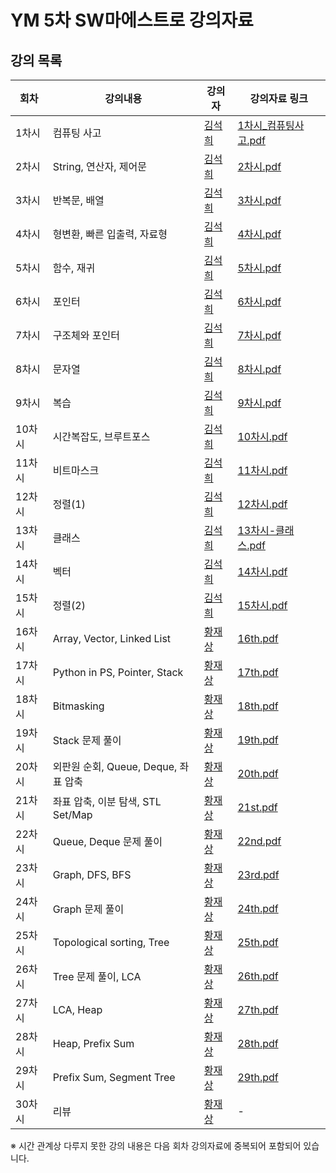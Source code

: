 # YM 5차 SW마에스트로 강의자료

## 강의 목록

| 회차 | 강의내용 | 강의자 | 강의자료 링크 |
|------|----------|--------|---------------|
| 1차시 | 컴퓨팅 사고 | [김석희](https://github.com/pogery-foggy) | [1차시_컴퓨팅사고.pdf](./1st/1차시_컴퓨팅사고.pdf) |
| 2차시 | String, 연산자, 제어문 | [김석희](https://github.com/pogery-foggy) | [2차시.pdf](./2nd/2차시.pdf) |
| 3차시 | 반복문, 배열 | [김석희](https://github.com/pogery-foggy) | [3차시.pdf](./3rd/3차시.pdf) |
| 4차시 | 형변환, 빠른 입출력, 자료형 | [김석희](https://github.com/pogery-foggy) | [4차시.pdf](./4th/4차시.pdf) |
| 5차시 | 함수, 재귀 | [김석희](https://github.com/pogery-foggy) | [5차시.pdf](./5th/5차시.pdf) |
| 6차시 | 포인터 | [김석희](https://github.com/pogery-foggy) | [6차시.pdf](./6th/6차시.pdf) |
| 7차시 | 구조체와 포인터 | [김석희](https://github.com/pogery-foggy) | [7차시.pdf](./7th/7차시.pdf) |
| 8차시 | 문자열 | [김석희](https://github.com/pogery-foggy) | [8차시.pdf](./8th/8차시.pdf) |
| 9차시 | 복습 | [김석희](https://github.com/pogery-foggy) | [9차시.pdf](./9th/9차시.pdf) |
| 10차시 | 시간복잡도, 브루트포스 | [김석희](https://github.com/pogery-foggy) | [10차시.pdf](./10th/10차시.pdf) |
| 11차시 | 비트마스크 | [김석희](https://github.com/pogery-foggy) | [11차시.pdf](./11th/11차시.pdf) |
| 12차시 | 정렬(1) | [김석희](https://github.com/pogery-foggy) | [12차시.pdf](./12th/12차시.pdf) |
| 13차시 | 클래스 | [김석희](https://github.com/pogery-foggy) | [13차시-클래스.pdf](./13th/13차시-클래스.pdf) |
| 14차시 | 벡터 | [김석희](https://github.com/pogery-foggy) | [14차시.pdf](./14th/14차시.pdf) |
| 15차시 | 정렬(2) | [김석희](https://github.com/pogery-foggy) | [15차시.pdf](./15th/15차시.pdf) |
| 16차시 | Array, Vector, Linked List | [황재상](https://github.com/jxx-sx) | [16th.pdf](./16th/16th.pdf) |
| 17차시 | Python in PS, Pointer, Stack | [황재상](https://github.com/jxx-sx) | [17th.pdf](./17th/17th.pdf) |
| 18차시 | Bitmasking  | [황재상](https://github.com/jxx-sx) | [18th.pdf](./18th/18th.pdf) |
| 19차시 | Stack 문제 풀이 | [황재상](https://github.com/jxx-sx) | [19th.pdf](./19th/19th.pdf) |
| 20차시 | 외판원 순회, Queue, Deque, 좌표 압축 | [황재상](https://github.com/jxx-sx) | [20th.pdf](./20th/20th.pdf) |
| 21차시 | 좌표 압축, 이분 탐색, STL Set/Map | [황재상](https://github.com/jxx-sx) | [21st.pdf](./21st/21st.pdf) |
| 22차시 | Queue, Deque 문제 풀이 | [황재상](https://github.com/jxx-sx) | [22nd.pdf](./22nd/22nd.pdf) |
| 23차시 | Graph, DFS, BFS | [황재상](https://github.com/jxx-sx) | [23rd.pdf](./23rd/23rd.pdf) |
| 24차시 | Graph 문제 풀이 | [황재상](https://github.com/jxx-sx) | [24th.pdf](./24th/24th.pdf) |
| 25차시 | Topological sorting, Tree | [황재상](https://github.com/jxx-sx) | [25th.pdf](./25th/25th.pdf) |
| 26차시 | Tree 문제 풀이, LCA | [황재상](https://github.com/jxx-sx) | [26th.pdf](./26th/26th.pdf) |
| 27차시 | LCA, Heap | [황재상](https://github.com/jxx-sx) | [27th.pdf](./27th/27th.pdf) |
| 28차시 | Heap, Prefix Sum | [황재상](https://github.com/jxx-sx) | [28th.pdf](./28th/28th.pdf) |
| 29차시 | Prefix Sum, Segment Tree | [황재상](https://github.com/jxx-sx) | [29th.pdf](./29th/29th.pdf) |
| 30차시 | 리뷰 | [황재상](https://github.com/jxx-sx) | - |

※ 시간 관계상 다루지 못한 강의 내용은 다음 회차 강의자료에 중복되어 포함되어 있습니다.
